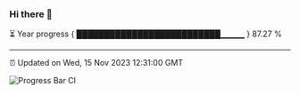 ### Hi there 👋

⏳ Year progress { ██████████████████████████▁▁▁▁ } 87.27 %

---

⏰ Updated on Wed, 15 Nov 2023 12:31:00 GMT

![Progress Bar CI](https://github.com/liununu/liununu/workflows/Progress%20Bar%20CI/badge.svg)
